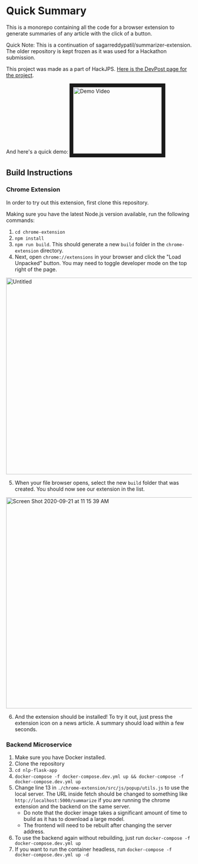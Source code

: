 # Quick Summary

This is a monorepo containing all the code for a browser extension to generate summaries of any article with the click of a button.

Quick Note: This is a continuation of sagarreddypatil/summarizer-extension. The older repository is kept frozen as it was used for a Hackathon submission.

This project was made as a part of HackJPS. [Here is the DevPost page for the project](https://devpost.com/software/summarizer-extension).

And here's a quick demo:
<a href="http://www.youtube.com/watch?feature=player_embedded&v=TJP5E46Aa1I
" target="_blank"><img src="http://img.youtube.com/vi/TJP5E46Aa1I/0.jpg" 
alt="Demo Video" width="240" height="180" border="10" /></a>

## Build Instructions

### Chrome Extension

In order to try out this extension, first clone this repository.

Making sure you have the latest Node.js version available, run the following commands:

1. `cd chrome-extension`
2. `npm install`
3. `npm run build`. This should generate a new `build` folder in the `chrome-extension` directory.
4. Next, open `chrome://extensions` in your browser and click the "Load Unpacked" button. You may need to toggle developer mode on the top right of the page.

  <img width="533" alt="Untitled" src="https://user-images.githubusercontent.com/30810402/93785055-a6155380-fbfb-11ea-9e9e-a6bb592c3b30.png">

5. When your file browser opens, select the new `build` folder that was created. You should now see our extension in the list.

<img width="572" alt="Screen Shot 2020-09-21 at 11 15 39 AM" src="https://user-images.githubusercontent.com/30810402/93785178-c9400300-fbfb-11ea-96a1-aa55c3d5c065.png">

6. And the extension should be installed! To try it out, just press the extension icon on a news article. A summary should load within a few seconds.

### Backend Microservice

1. Make sure you have Docker installed.
1. Clone the repository
1. `cd nlp-flask-app`
1. `docker-compose -f docker-compose.dev.yml up && docker-compose -f docker-compose.dev.yml up`
1. Change line 13 in `./chrome-extension/src/js/popup/utils.js` to use the local server. The URL inside fetch should be changed to something like `http://localhost:5000/summarize` if you are running the chrome extension and the backend on the same server.
   - Do note that the docker image takes a significant amount of time to build as it has to download a large model.
   - The frontend will need to be rebuilt after changing the server address.
1. To use the backend again without rebuilding, just run `docker-compose -f docker-compose.dev.yml up`
1. If you want to run the container headless, run `docker-compose -f docker-compose.dev.yml up -d`
